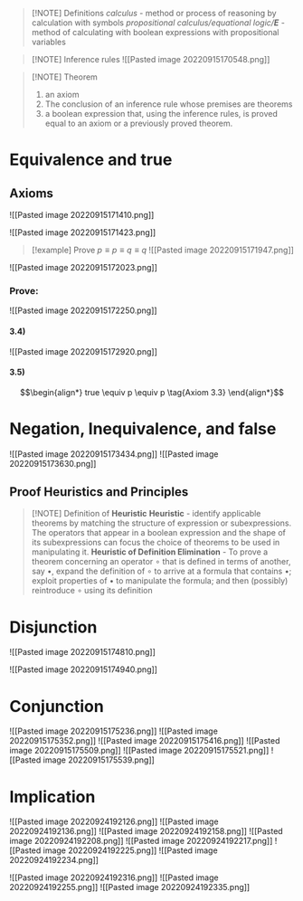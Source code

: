 > [!NOTE] Definitions
> *calculus* - method or process of reasoning by calculation with symbols
> *propositional calculus/equational logic/__E__* - method of calculating with boolean expressions with propositional variables

> [!NOTE] Inference rules
> ![[Pasted image 20220915170548.png]]

> [!NOTE] Theorem
> 1) an axiom
> 2) The conclusion of an inference rule whose premises are theorems
> 3) a boolean expression that, using the inference rules, is proved equal to an axiom or a previously proved theorem.

# Equivalence and true

## Axioms
 ![[Pasted image 20220915171410.png]]
 
 ![[Pasted image 20220915171423.png]]

> [!example] Prove $p \equiv p \equiv q \equiv q$
> ![[Pasted image 20220915171947.png]]

![[Pasted image 20220915172023.png]]

### Prove:
![[Pasted image 20220915172250.png]]

#### 3.4)
![[Pasted image 20220915172920.png]]

#### 3.5)
$$\begin{align*}
	true \equiv p \equiv p \tag{Axiom 3.3}
\end{align*}$$

# Negation, Inequivalence, and false
![[Pasted image 20220915173434.png]]
![[Pasted image 20220915173630.png]]

## Proof Heuristics and Principles

> [!NOTE] Definition of **Heuristic**
> **Heuristic** - identify applicable theorems by matching the structure of expression or subexpressions. The operators that appear in a boolean expression and the shape of its subexpressions can focus the choice of theorems to be used in manipulating it.
> **Heuristic of Definition Elimination** - To prove a theorem concerning an operator $\circ$  that is defined in terms of another, say $\bullet$, expand the definition of $\circ$ to arrive at a formula that contains $\bullet$; exploit properties of $\bullet$ to manipulate the formula; and then (possibly) reintroduce $\circ$ using its definition

# Disjunction
![[Pasted image 20220915174810.png]]

![[Pasted image 20220915174940.png]]

# Conjunction
![[Pasted image 20220915175236.png]]
![[Pasted image 20220915175352.png]]
![[Pasted image 20220915175416.png]]
![[Pasted image 20220915175509.png]]
![[Pasted image 20220915175521.png]]
![[Pasted image 20220915175539.png]]

# Implication
![[Pasted image 20220924192126.png]]
![[Pasted image 20220924192136.png]]
![[Pasted image 20220924192158.png]]
![[Pasted image 20220924192208.png]]
![[Pasted image 20220924192217.png]]
![[Pasted image 20220924192225.png]]
![[Pasted image 20220924192234.png]]

![[Pasted image 20220924192316.png]]
![[Pasted image 20220924192255.png]]
![[Pasted image 20220924192335.png]]

